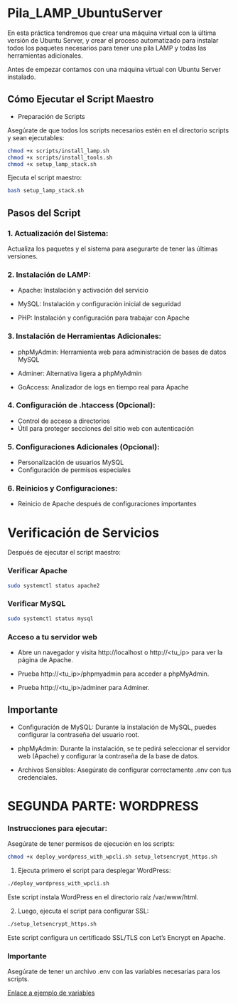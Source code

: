 # Pila_LAMP_UbuntuServer
En esta práctica tendremos que crear una máquina virtual con la última versión de Ubuntu Server, y crear el proceso automatizado para instalar todos los paquetes necesarios para tener una pila LAMP y todas las herramientas adicionales.

Antes de empezar contamos con una máquina virtual con Ubuntu Server instalado.

## Cómo Ejecutar el Script Maestro
- Preparación de Scripts

Asegúrate de que todos los scripts necesarios estén en el directorio scripts y sean ejecutables:

```bash
chmod +x scripts/install_lamp.sh
chmod +x scripts/install_tools.sh
chmod +x setup_lamp_stack.sh
```

Ejecuta el script maestro:

```bash
bash setup_lamp_stack.sh
```

## Pasos del Script
### 1. Actualización del Sistema:

Actualiza los paquetes y el sistema para asegurarte de tener las últimas versiones.

### 2. Instalación de LAMP:

- Apache: Instalación y activación del servicio

- MySQL: Instalación y configuración inicial de seguridad

- PHP: Instalación y configuración para trabajar con Apache

### 3. Instalación de Herramientas Adicionales:

- phpMyAdmin: Herramienta web para administración de bases de datos MySQL

- Adminer: Alternativa ligera a phpMyAdmin
- GoAccess: Analizador de logs en tiempo real para Apache

### 4. Configuración de .htaccess (Opcional):

- Control de acceso a directorios
- Útil para proteger secciones del sitio web con autenticación

### 5. Configuraciones Adicionales (Opcional):

- Personalización de usuarios MySQL
- Configuración de permisos especiales

### 6. Reinicios y Configuraciones:

- Reinicio de Apache después de configuraciones importantes

# Verificación de Servicios
Después de ejecutar el script maestro:

### Verificar Apache
```bash
sudo systemctl status apache2
```

### Verificar MySQL
```bash
sudo systemctl status mysql
```

### Acceso a tu servidor web
- Abre un navegador y visita http://localhost o http://<tu_ip> para ver la página de Apache.

- Prueba http://<tu_ip>/phpmyadmin para acceder a phpMyAdmin.

- Prueba http://<tu_ip>/adminer para Adminer.

## Importante
- Configuración de MySQL: 
Durante la instalación de MySQL, puedes configurar la contraseña del usuario root.

- phpMyAdmin: 
Durante la instalación, se te pedirá seleccionar el servidor web (Apache) y configurar la contraseña de la base de datos.

- Archivos Sensibles: 
Asegúrate de configurar correctamente .env con tus credenciales.

# SEGUNDA PARTE: WORDPRESS

### Instrucciones para ejecutar:
Asegúrate de tener permisos de ejecución en los scripts:
```bash
chmod +x deploy_wordpress_with_wpcli.sh setup_letsencrypt_https.sh
```
1. Ejecuta primero el script para desplegar WordPress:
```bash
./deploy_wordpress_with_wpcli.sh
```
Este script instala WordPress en el directorio raíz /var/www/html.

2. Luego, ejecuta el script para configurar SSL:
```bash
./setup_letsencrypt_https.sh
```
Este script configura un certificado SSL/TLS con Let’s Encrypt en Apache.

### Importante

Asegúrate de tener un archivo .env con las variables necesarias para los scripts. 

[Enlace a ejemplo de variables](./conf/.env.example)
